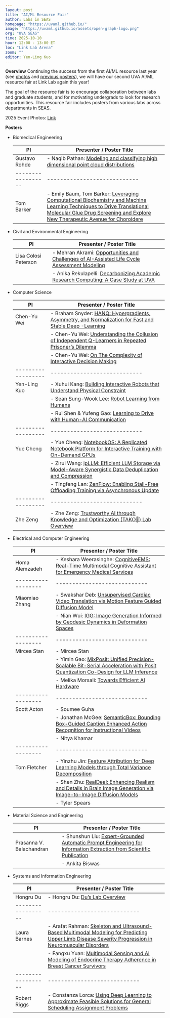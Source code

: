 ```yaml
---
layout: post
title: "AI/ML Resource Fair"
author: Labs in SEAS
homepage: "https://uvaml.github.io/"
image: "https://uvaml.github.io/assets/open-graph-logo.png"
org: "UVA SEAS"
time: 2025-10-10
hour: 12:00 - 13:00 ET
loc: "Link Lab Arena"
zoom: ""
editor: Yen-Ling Kuo
---
```


**Overview**
Continuing the success from the first AI/ML resource last year (see [photos](https://photos.app.goo.gl/HbfBSV6pTXbvdU619) and [previous posters](https://uvaml.github.io/pasttalks/2024-10-03/)), we will have our second UVA AI/ML resource fair at Link Lab again this year! 

The goal of the resource fair is to encourage collaboration between labs and graduate students, and for motivating undergrads to look for research opportunities. This resource fair includes posters from various labs across departments in SEAS.

2025 Event Photos: [Link](https://virginia.box.com/s/wqzwlu6ndoc9s7e31zy4a2p7frfspn29) 

**Posters**

- Biomedical Engineering

  | PI               | Presenter / Poster Title   |
  |------------------|----------------------------|
  | Gustavo Rohde    | - Naqib Pathan: [Modeling and classifying high dimensional point cloud distributions](https://virginia.box.com/s/92wg45r2jw8jbl2pv2b8as6c37r2ua4n) |
  |------------------|----------------------------|
  | Tom Barker       | - Emily Baum, Tom Barker: [Leveraging Computational Biochemistry and Machine Learning Techniques to Drive Translational Molecular Glue Drug Screening and Explore New Therapeutic Avenue for Choroidere](https://virginia.box.com/s/v7d837dlw5g5eu7g498ehf4fgij9qp2a) |

- Civil and Environmental Engineering

  | PI               | Presenter / Poster Title   |
  |------------------|----------------------------|
  | Lisa Colosi Peterson       | - Mehran Akrami: [Opportunities and Challenges of AI-Assisted Life Cycle Assessment Modeling](https://virginia.box.com/s/s7q93r5qf35ywz43yinrcn29168syx0m) |
  |                            | - Anika Rekulapelli: [Decarbonizing Academic Research Computing: A Case Study at UVA](https://virginia.box.com/s/f5w49zyvqn2577ggd2a47xy5e6q7yuuc) |

- Computer Science

  | PI               | Presenter / Poster Title   |
  |------------------|----------------------------|
  | Chen-Yu Wei      | - Braham Snyder: [HANQ: Hypergradients, Asymmetry, and Normalization for Fast and Stable Deep -Learning](https://virginia.box.com/s/rzxaplxg6d3snajvaxuc3p68k56p6g0x) |
  |                  | - Chen-Yu Wei: [Understanding the Collusion of Independent Q-Learners in Repeated Prisoner’s Dilemma](https://virginia.box.com/s/bmdc0whw4j1kl1mpwvpkmh8ea8lb6bqw)  |
  |                  | - Chen-Yu Wei: [On The Complexity of Interactive Decision Making](https://virginia.box.com/s/ydg5b4xqbb47klxrw888eg0gduju02oq) |
  |------------------|----------------------------|
  | Yen-Ling Kuo     | - Xuhui Kang: [Building Interactive Robots that Understand Physical Constraint](https://virginia.box.com/s/yv1jv7xgc6efc7crg9gttvzp38h4im3y) |
  |                  | - Sean Sung-Wook Lee: [Robot Learning from Humans](https://virginia.box.com/s/p0fw5v299arm1jho0a5r50skwijpoukw) |
  |                  | - Rui Shen & Yufeng Gao: [Learning to Drive with Human-AI Communication](https://virginia.box.com/s/m7uqb71s746ljeyjn15cdvsq15xgcjqp) |
  |------------------|----------------------------|
  | Yue Cheng        | - Yue Cheng: [NotebookOS: A Replicated Notebook Platform for Interactive Training with On-Demand GPUs](https://virginia.box.com/s/e5qonq73e5mcyswmd0nt5gwpbc8q3n2o) |
  |                  | - Zirui Wang: [ipLLM: Efficient LLM Storage via Model-Aware Synergistic Data Deduplication and Compression](https://virginia.box.com/s/kgsppapln317dfmer211dh2y1ko3rsop)  |
  |                  | - Tingfeng Lan: [ZenFlow: Enabling Stall-Free Offloading Training via Asynchronous Update](https://virginia.box.com/s/34c7udpcjurw0s0147ii4sf9fxvswv44)             |
  |------------------|----------------------------|
  | Zhe Zeng         | - Zhe Zeng: [Trustworthy AI through Knowledge and Optimization (TAKO🐙) Lab Overview](https://virginia.box.com/s/gjfvc56bfqfpqe6ujspdkxmtx9agm996)   |

- Electrical and Computer Engineering

  | PI               | Presenter / Poster Title   |
  |------------------|----------------------------|
  | Homa Alemzadeh   | - Keshara Weerasinghe: [CognitiveEMS: Real-Time Multimodal Cognitive Assistant for Emergency Medical Services](https://virginia.box.com/s/7f9sebrl7jk027u7j2yq4cyjj72ojeb3) |
  |------------------|----------------------------|
  | Miaomiao Zhang   | - Swakshar Deb: [Unsupervised Cardiac Video Translation via Motion Feature Guided Diffusion Model](https://virginia.box.com/s/flil9e1uqeiljwmzbdfbf95fq2nhn7fd) |
  |                  | - Nian Wui: [IGG: Image Generation Informed by Geodesic Dynamics in Deformation Spaces](https://virginia.box.com/s/s85ubuhoueb7alko4dbwvvmtqjna1wlp)  |
  |------------------|----------------------------|
  | Mircea Stan      | - Mircea Stan              |
  |                  | - Yimin Gao: [MixPosit: Unified Precision-Scalable Bit-Serial Acceleration with Posit Quantization Co-Design for LLM Inference](https://virginia.box.com/s/dj464787bcch5kr70j6ypqm66olt9f05) |
  |                  | - Melika Morsali: [Towards Efficient AI Hardware](https://virginia.box.com/s/6pufjdh5s3x9h0h581cry6q57wu8g511)  |
  |------------------|----------------------------|
  | Scott Acton      | - Soumee Guha              |
  |                  | - Jonathan McGee: [SemanticBox: Bounding Box-Guided Caption Enhanced Action Recognition for Instructional Videos](https://virginia.box.com/s/on24jcfbybpzkacckunf5k7zkvbxiyd0) |
  |                  | - Nitya Khamar             |
  |------------------|----------------------------|
  | Tom Fletcher     | - Yinzhu Jin: [Feature Attribution for Deep Learning Models through Total Variance Decomposition](https://virginia.box.com/s/nwojtnfvv55evcv5zuziyoruikv6k1lh) |
  |                  | - Shen Zhu: [RealDeal: Enhancing Realism and Details in Brain Image Generation via Image-to-Image Diffusion Models](https://virginia.box.com/s/dp2zd5skyvncgzsbdz05q7fz4kbihpea) |
  |                  | - Tyler Spears             |

- Material Science and Engineering

  | PI               | Presenter / Poster Title   |
  |------------------|----------------------------|
  | Prasanna V. Balachandran      | - Shunshun Liu: [Expert-Grounded Automatic Prompt Engineering for Information Extraction from Scientific Publication](https://virginia.box.com/s/grzrwwywvtb17var4b4ogm07qgn7fwr4) |
  |                               | - Ankita Biswas            |

- Systems and Information Engineering

  | PI               | Presenter / Poster Title   |
  |------------------|----------------------------|
  | Hongru Du        | - Hongru Du: [Du’s Lab Overview](https://virginia.box.com/s/a7unfk203x8g3gx1p1vbwrqbzsabafb6) |
  |------------------|----------------------------|
  | Laura Barnes     | - Arafat Rahman: [Skeleton and Ultrasound-Based Multimodal Modeling for Predicting Upper Limb Disease Severity Progression in Neuromuscular Disorders](https://virginia.box.com/s/muu66ocjxny2841k84lrrvy4c19crrq0) |
  |                  | - Fangxu Yuan: [Multimodal Sensing and AI Modeling of Endocrine Therapy Adherence in Breast Cancer Survivors](https://virginia.box.com/s/lkiy1rksklam9jvhoarqf3h6emd0th2s) |
  |------------------|----------------------------|
  | Robert Riggs     | - Constanza Lorca: [Using Deep Learning to Approximate Feasible Solutions for General Scheduling Assignment Problems](https://virginia.box.com/s/5vr8scsl6cxbhqhtzdaclxes4rqgbm75)  |

